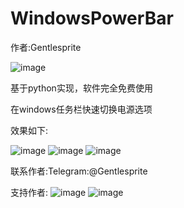 # WindowsPowerBar

作者:Gentlesprite

![image](https://github.com/Gentlesprite/WindowsPowerBar/blob/main/20240607115947.png)

基于python实现，软件完全免费使用


在windows任务栏快速切换电源选项

效果如下:

![image](https://github.com/Gentlesprite/WindowsPowerBar/blob/main/20240607115957.png)
![image](https://github.com/Gentlesprite/WindowsPowerBar/blob/main/20240607115314.png)
![image](https://github.com/Gentlesprite/WindowsPowerBar/blob/main/20240607115951.png)

联系作者:Telegram:@Gentlesprite

支持作者:
![image](https://github.com/Gentlesprite/WindowsPowerBar/blob/main/20240607115911.png)
![image](https://github.com/Gentlesprite/WindowsPowerBar/blob/main/20240607115912.png)
